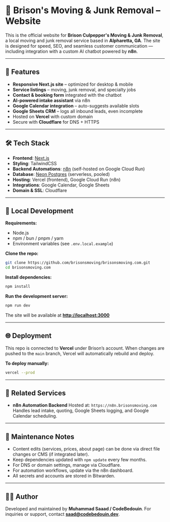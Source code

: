# 🚚 Brison's Moving & Junk Removal – Website

This is the official website for **Brison Culpepper's Moving & Junk Removal**, a local moving and junk removal service based in **Alpharetta, GA**.
The site is designed for speed, SEO, and seamless customer communication — including integration with a custom AI chatbot powered by **n8n**.

---

## 🌟 Features

* **Responsive Next.js site** – optimized for desktop & mobile
* **Service listings** – moving, junk removal, and specialty jobs
* **Contact & booking form** integrated with the chatbot
* **AI-powered intake assistant** via n8n
* **Google Calendar integration** – auto-suggests available slots
* **Google Sheets CRM** – logs all inbound leads, even incomplete
* Hosted on **Vercel** with custom domain
* Secure with **Cloudflare** for DNS + HTTPS

---

## 🛠 Tech Stack

* **Frontend**: [Next.js](https://nextjs.org/)
* **Styling**: TailwindCSS
* **Backend Automations**: [n8n](https://n8n.io/) (self-hosted on Google Cloud Run)
* **Database**: [Neon Postgres](https://neon.tech/) (serverless, pooled)
* **Hosting**: Vercel (frontend), Google Cloud Run (n8n)
* **Integrations**: Google Calendar, Google Sheets
* **Domain & SSL**: Cloudflare

---

## 🚀 Local Development

**Requirements:**

* Node.js
* npm / bun / pnpm / yarn
* Environment variables (see `.env.local.example`)

**Clone the repo:**

```bash
git clone https://github.com/brisonsmoving/brisonsmoving.com.git
cd brisonsmoving.com
```

**Install dependencies:**

```bash
npm install
```

**Run the development server:**

```bash
npm run dev
```

The site will be available at **[http://localhost:3000](http://localhost:3000)**

---

## 🌐 Deployment

This repo is connected to **Vercel** under Brison’s account.
When changes are pushed to the `main` branch, Vercel will automatically rebuild and deploy.

**To deploy manually:**

```bash
vercel --prod
```

---

## 🔗 Related Services

* **n8n Automation Backend**
  Hosted at: `https://n8n.brisonsmoving.com`
  Handles lead intake, quoting, Google Sheets logging, and Google Calendar scheduling.

---

## 📌 Maintenance Notes

* Content edits (services, prices, about page) can be done via direct file changes or CMS (if integrated later).
* Keep dependencies updated with `npm update` every few months.
* For DNS or domain settings, manage via Cloudflare.
* For automation workflows, update via the n8n dashboard.
* All secrets and accounts are stored in Bitwarden.

---

## 🧑‍💻 Author

Developed and maintained by **Muhammad Saaad / CodeBedouin**.
For inquiries or support, contact **saad@codebedouin.dev**.
